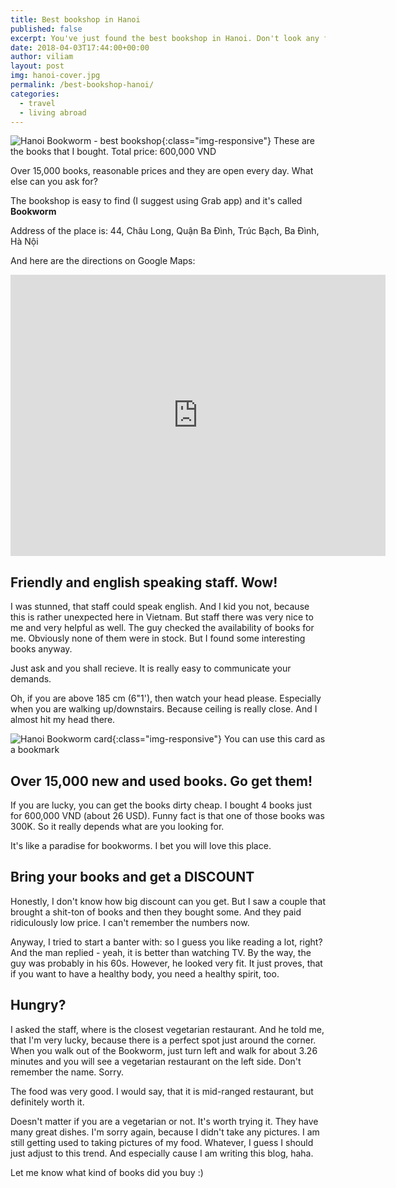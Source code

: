 ```yaml
---
title: Best bookshop in Hanoi
published: false
excerpt: You've just found the best bookshop in Hanoi. Don't look any further.
date: 2018-04-03T17:44:00+00:00
author: viliam
layout: post
img: hanoi-cover.jpg
permalink: /best-bookshop-hanoi/
categories:
  - travel
  - living abroad
---
```


![Hanoi Bookworm - best bookshop](/images/hanoi-book.jpg){:class="img-responsive"}
These are the books that I bought. Total price: 600,000 VND

Over 15,000 books, reasonable prices and they are open every day. What else can you ask for?

The bookshop is easy to find (I suggest using Grab app) and it's called **Bookworm**

Address of the place is: 44, Châu Long, Quận Ba Đình, Trúc Bạch, Ba Đình, Hà Nội

And here are the directions on Google Maps:

<iframe src="https://www.google.com/maps/embed?pb=!1m23!1m12!1m3!1d119158.11243147404!2d105.7722852764573!3d21.04504585226825!2m3!1f0!2f0!3f0!3m2!1i1024!2i768!4f13.1!4m8!3e6!4m0!4m5!1s0x3135abb0458f06a7%3A0x26c7afa3bcb4ac66!2sbookworm+address+hanoi!3m2!1d21.045060199999998!2d105.84232569999999!5e0!3m2!1sen!2s!4v1522733122741" width="600" height="450" frameborder="0" style="border:0"> </iframe>

## Friendly and english speaking staff. Wow!

I was stunned, that staff could speak english. And I kid you not, because this is rather unexpected here in Vietnam. But staff there was very nice to me and very helpful as well. The guy checked the availability of books for me. Obviously none of them were in stock. But I found some interesting books anyway.

Just ask and you shall recieve. It is really easy to communicate your demands.

Oh, if you are above 185 cm (6"1'), then watch your head please. Especially when you are walking up/downstairs. Because ceiling is really close. And I almost hit my head there. 

![Hanoi Bookworm card](/images/hanoi-card.jpg){:class="img-responsive"}
You can use this card as a bookmark

## Over 15,000 new and used books. Go get them!

If you are lucky, you can get the books dirty cheap. I bought 4 books just for 600,000 VND (about 26 USD). Funny fact is that one of those books was 300K. So it really depends what are you looking for. 

It's like a paradise for bookworms. I bet you will love this place.

## Bring your books and get a DISCOUNT

Honestly, I don't know how big discount can you get. But I saw a couple that brought a shit-ton of books and then they bought some. And they paid ridiculously low price. I can't remember the numbers now.

Anyway, I tried to start a banter with: so I guess you like reading a lot, right? And the man replied - yeah, it is better than watching TV. By the way, the guy was probably in his 60s. However, he looked very fit. It just proves, that if you want to have a healthy body, you need a healthy spirit, too.

## Hungry?

I asked the staff, where is the closest vegetarian restaurant. And he told me, that I'm very lucky, because there is a perfect spot just around the corner. When you walk out of the Bookworm, just turn left and walk for about 3.26 minutes and you will see a vegetarian restaurant on the left side. Don't remember the name. Sorry.

The food was very good. I would say, that it is mid-ranged restaurant, but definitely worth it.

Doesn't matter if you are a vegetarian or not. It's worth trying it. They have many great dishes. I'm sorry again, because I didn't take any pictures. I am still getting used to taking pictures of my food. Whatever, I guess I should just adjust to this trend. And especially cause I am writing this blog, haha.

Let me know what kind of books did you buy :)
